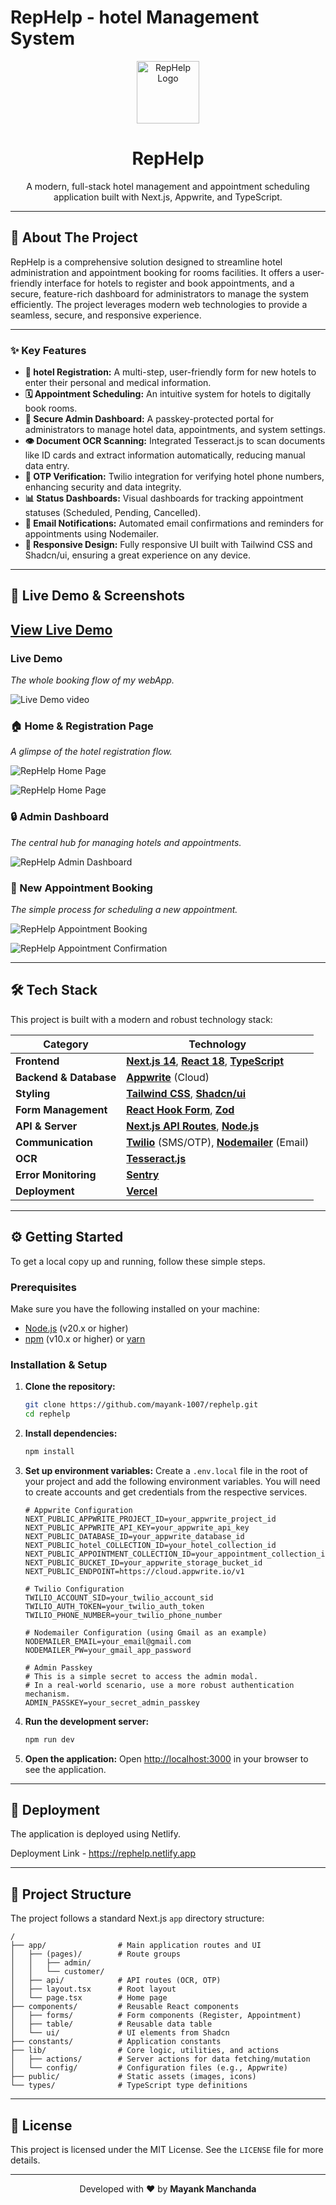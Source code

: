 
# RepHelp - hotel Management System

<div align="center">
  <img src="./public/assets/icons/Logo.svg" alt="RepHelp Logo" width="100" />
  <h1>RepHelp</h1>
</div>

<div align="center">

A modern, full-stack hotel management and appointment scheduling application built with Next.js, Appwrite, and TypeScript.

</div>

---

## 📖 About The Project

RepHelp is a comprehensive solution designed to streamline hotel administration and appointment booking for rooms facilities. It offers a user-friendly interface for hotels to register and book appointments, and a secure, feature-rich dashboard for administrators to manage the system efficiently. The project leverages modern web technologies to provide a seamless, secure, and responsive experience.

---

### ✨ Key Features

*   **📝 hotel Registration:** A multi-step, user-friendly form for new hotels to enter their personal and medical information.
*   **🗓️ Appointment Scheduling:** An intuitive system for hotels to digitally book rooms.
*   **🔐 Secure Admin Dashboard:** A passkey-protected portal for administrators to manage hotel data, appointments, and system settings.
*   **👁️ Document OCR Scanning:** Integrated Tesseract.js to scan documents like ID cards and extract information automatically, reducing manual data entry.
*   **📱 OTP Verification:** Twilio integration for verifying hotel phone numbers, enhancing security and data integrity.
*   **📊 Status Dashboards:** Visual dashboards for tracking appointment statuses (Scheduled, Pending, Cancelled).
*   **📧 Email Notifications:** Automated email confirmations and reminders for appointments using Nodemailer.
*   **🎨 Responsive Design:** Fully responsive UI built with Tailwind CSS and Shadcn/ui, ensuring a great experience on any device.

---

## 🚀 Live Demo & Screenshots
  [**View Live Demo**](https://rephelp.netlify.app) 
-

### Live Demo
*The whole booking flow of my webApp.*

![Live Demo video](public\assets\gifs\liveDemo.gif)


### 🏠 Home & Registration Page

*A glimpse of the hotel registration flow.*

![RepHelp Home Page](public\assets\DemoImages\Home.png)
<br/>

![RepHelp Home Page](public\assets\DemoImages\Register.png)
<br/>

### 🔒 Admin Dashboard

*The central hub for managing hotels and appointments.*

![RepHelp Admin Dashboard](public\assets\DemoImages\Admin.png)
<br/>

### 📅 New Appointment Booking

*The simple process for scheduling a new appointment.*

![RepHelp Appointment Booking](public\assets\DemoImages\Booking.png)
<br/>

![RepHelp Appointment Confirmation](public\assets\DemoImages\Confirm.png)
<br/>

---

## 🛠️ Tech Stack

This project is built with a modern and robust technology stack:

| Category              | Technology                                                                                             |
| --------------------- | ------------------------------------------------------------------------------------------------------ |
| **Frontend**          | [**Next.js 14**](https://nextjs.org/), [**React 18**](https://react.dev/), [**TypeScript**](https://www.typescriptlang.org/) |
| **Backend & Database**| [**Appwrite**](https://appwrite.io/) (Cloud)                                                           |
| **Styling**           | [**Tailwind CSS**](https://tailwindcss.com/), [**Shadcn/ui**](https://ui.shadcn.com/)                     |
| **Form Management**   | [**React Hook Form**](https://react-hook-form.com/), [**Zod**](https://zod.dev/)                         |
| **API & Server**      | [**Next.js API Routes**](https://nextjs.org/docs/pages/building-your-application/routing/api-routes), [**Node.js**](https://nodejs.org/) |
| **Communication**     | [**Twilio**](https://www.twilio.com/) (SMS/OTP), [**Nodemailer**](https://nodemailer.com/) (Email)       |
| **OCR**               | [**Tesseract.js**](https://tesseract.projectnaptha.com/)                                                 |
| **Error Monitoring**  | [**Sentry**](https://sentry.io/)                                                                         |
| **Deployment**        | [**Vercel**](https://vercel.com/)                                                                        |

---

## ⚙️ Getting Started

To get a local copy up and running, follow these simple steps.

### Prerequisites

Make sure you have the following installed on your machine:
*   [Node.js](https://nodejs.org/en/) (v20.x or higher)
*   [npm](https://www.npmjs.com/) (v10.x or higher) or [yarn](https://yarnpkg.com/)

### Installation & Setup

1.  **Clone the repository:**
    ```sh
    git clone https://github.com/mayank-1007/rephelp.git
    cd rephelp
    ```

2.  **Install dependencies:**
    ```sh
    npm install
    ```

3.  **Set up environment variables:**
    Create a `.env.local` file in the root of your project and add the following environment variables. You will need to create accounts and get credentials from the respective services.

    ```env
    # Appwrite Configuration
    NEXT_PUBLIC_APPWRITE_PROJECT_ID=your_appwrite_project_id
    NEXT_PUBLIC_APPWRITE_API_KEY=your_appwrite_api_key
    NEXT_PUBLIC_DATABASE_ID=your_appwrite_database_id
    NEXT_PUBLIC_hotel_COLLECTION_ID=your_hotel_collection_id
    NEXT_PUBLIC_APPOINTMENT_COLLECTION_ID=your_appointment_collection_id
    NEXT_PUBLIC_BUCKET_ID=your_appwrite_storage_bucket_id
    NEXT_PUBLIC_ENDPOINT=https://cloud.appwrite.io/v1

    # Twilio Configuration
    TWILIO_ACCOUNT_SID=your_twilio_account_sid
    TWILIO_AUTH_TOKEN=your_twilio_auth_token
    TWILIO_PHONE_NUMBER=your_twilio_phone_number

    # Nodemailer Configuration (using Gmail as an example)
    NODEMAILER_EMAIL=your_email@gmail.com
    NODEMAILER_PW=your_gmail_app_password

    # Admin Passkey
    # This is a simple secret to access the admin modal. 
    # In a real-world scenario, use a more robust authentication mechanism.
    ADMIN_PASSKEY=your_secret_admin_passkey
    ```

4.  **Run the development server:**
    ```sh
    npm run dev
    ```

5.  **Open the application:**
    Open [http://localhost:3000](http://localhost:3000) in your browser to see the application.

---

## 🚀 Deployment

The application is deployed using Netlify.

Deployment Link - https://rephelp.netlify.app

---

## 📂 Project Structure

The project follows a standard Next.js `app` directory structure:

```
/
├── app/                # Main application routes and UI
│   ├── (pages)/        # Route groups
│   │   ├── admin/
│   │   └── customer/
│   ├── api/            # API routes (OCR, OTP)
│   ├── layout.tsx      # Root layout
│   └── page.tsx        # Home page
├── components/         # Reusable React components
│   ├── forms/          # Form components (Register, Appointment)
│   ├── table/          # Reusable data table
│   └── ui/             # UI elements from Shadcn
├── constants/          # Application constants
├── lib/                # Core logic, utilities, and actions
│   ├── actions/        # Server actions for data fetching/mutation
│   └── config/         # Configuration files (e.g., Appwrite)
├── public/             # Static assets (images, icons)
└── types/              # TypeScript type definitions
```

---

## 📄 License

This project is licensed under the MIT License. See the `LICENSE` file for more details.

<!-- CREATE A LICENSE FILE IF YOU DON'T HAVE ONE -->
<!-- Example:
## 📄 License
Distributed under the MIT License. See `LICENSE.txt` for more information.
-->

---

<div align="center">
  <p>Developed with ❤️ by <strong>Mayank Manchanda</strong></p>
</div>

